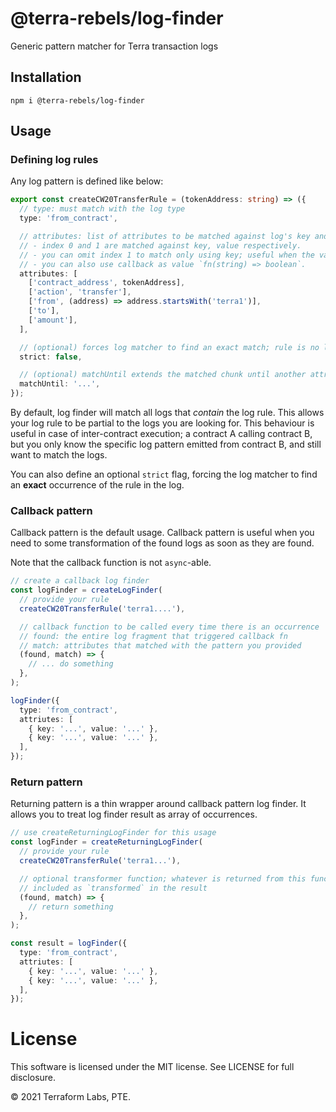 # @terra-rebels/log-finder

Generic pattern matcher for Terra transaction logs

## Installation

```
npm i @terra-rebels/log-finder
```

## Usage

### Defining log rules

Any log pattern is defined like below:

```typescript
export const createCW20TransferRule = (tokenAddress: string) => ({
  // type: must match with the log type
  type: 'from_contract',

  // attributes: list of attributes to be matched against log's key and value.
  // - index 0 and 1 are matched against key, value respectively.
  // - you can omit index 1 to match only using key; useful when the value is not static.
  // - you can also use callback as value `fn(string) => boolean`.
  attributes: [
    ['contract_address', tokenAddress],
    ['action', 'transfer'],
    ['from', (address) => address.startsWith('terra1')],
    ['to'],
    ['amount'],
  ],

  // (optional) forces log matcher to find an exact match; rule is no longer partial.
  strict: false,

  // (optional) matchUntil extends the matched chunk until another attribute (with the key being matchUntil) is found
  matchUntil: '...',
});
```

By default, log finder will match all logs that _contain_ the log rule. This allows your log rule to be partial to the logs you are looking for. This behaviour is useful in case of inter-contract execution; a contract A calling contract B, but you only know the specific log pattern emitted from contract B, and still want to match the logs.

You can also define an optional `strict` flag, forcing the log matcher to find an **exact** occurrence of the rule in the log.

### Callback pattern

Callback pattern is the default usage. Callback pattern is useful when you need to some transformation of the found logs as soon as they are found.

Note that the callback function is not `async`-able.

```typescript
// create a callback log finder
const logFinder = createLogFinder(
  // provide your rule
  createCW20TransferRule('terra1....'),

  // callback function to be called every time there is an occurrence
  // found: the entire log fragment that triggered callback fn
  // match: attributes that matched with the pattern you provided
  (found, match) => {
    // ... do something
  },
);

logFinder({
  type: 'from_contract',
  attriutes: [
    { key: '...', value: '...' },
    { key: '...', value: '...' },
  ],
});
```

### Return pattern

Returning pattern is a thin wrapper around callback pattern log finder. It allows you to treat log finder result as array of occurrences.

```typescript
// use createReturningLogFinder for this usage
const logFinder = createReturningLogFinder(
  // provide your rule
  createCW20TransferRule('terra1...'),

  // optional transformer function; whatever is returned from this function will be
  // included as `transformed` in the result
  (found, match) => {
    // return something
  },
);

const result = logFinder({
  type: 'from_contract',
  attriutes: [
    { key: '...', value: '...' },
    { key: '...', value: '...' },
  ],
});
```

# License

This software is licensed under the MIT license. See LICENSE for full disclosure.

© 2021 Terraform Labs, PTE.
